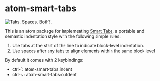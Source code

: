 atom-smart-tabs
===============

![Tabs. Spaces. Both?](http://www.emacswiki.org/pics/static/TabsSpacesBoth.png).

This is an atom package for implementing [Smart Tabs](http://www.emacswiki.org/emacs/SmartTabs), a portable and semantic indentation style with the following simple rules:

1. Use tabs at the start of the line to indicate block-level indentation.
2. Use spaces after any tabs to align elements within the same block level

By default it comes with 2 keybindings:
- ctrl-`: atom-smart-tabs:indent
- ctrl-~: atom-smart-tabs:outdent
